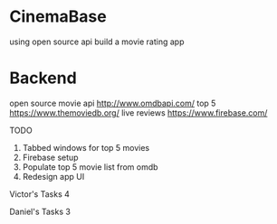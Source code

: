 # CinemaBase
using open source api build a movie rating app
# Backend
open source movie api
http://www.omdbapi.com/
top 5
https://www.themoviedb.org/
live reviews
https://www.firebase.com/


TODO
1) Tabbed windows for top 5 movies
2) Firebase setup
3) Populate top 5 movie list from omdb
4) Redesign app UI

Victor's Tasks
4

Daniel's Tasks
3
